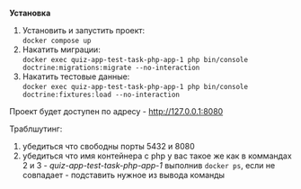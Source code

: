 **Установка**

1) Установить и запустить проект: \
`docker compose up`
2) Накатить миграции: \
`docker exec quiz-app-test-task-php-app-1 php bin/console doctrine:migrations:migrate --no-interaction`
3) Накатить тестовые данные: \
`docker exec quiz-app-test-task-php-app-1 php bin/console doctrine:fixtures:load --no-interaction`

Проект будет доступен по адресу - http://127.0.0.1:8080

Траблшутинг:
1) убедиться что свободны порты 5432 и 8080  
2) убедиться что имя контейнера с php у вас такое же как в коммандах 2 и 3 - *quiz-app-test-task-php-app-1* выполнив `docker ps`, если не совпадает - подставить нужное из вывода команды
